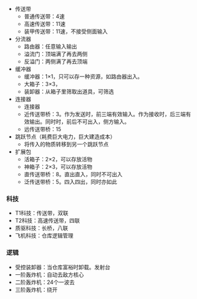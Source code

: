 - 传送带
    - 普通传送带：4速
    - 高速传送带：11速
    - 装甲传送带：11速，不接受侧面输入
- 分流器
    - 路由器：任意输入输出
    - 溢流门：顶端满了再去两侧
    - 反溢门：两侧满了再去顶端
- 缓冲器
    - 缓冲器：1×1，只可以存一种资源，如路由器出入。
    - 大箱子：3×3，
    - 装卸器：从箱子里筛取出道具，可筛选
- 连接器
    - 连接器
    - 近传送带桥：3。作为发送时，前三端有效输入。作为接收时，后三端有效输出。同时时，前后不可出入，侧方输入。
    - 远传送带桥：15
- 跳跃节点（耗费巨大电力，巨大建造成本）
    - 将传入的物质转移到另一个跳跃节点
- 扩展包
    - 活箱子：2×2，可以存放活物
    - 神箱子：2×3，可以存放活物
    - 直传送带桥：8。直出直入，同时不可出入
    - 泛传送带桥：5。四入四出，同时亦如此

### 科技

- T1科技：传送带，双联
- T2科技：高速传送带，四联
- 质驱科技：长桥，八联
- 飞机科技：仓库逻辑管理

### 逻辑

- 受控装卸器：当仓库富裕时卸载。发射台
- 一阶轰炸机：自动去敌方核心
- 二阶轰炸机：24个一波去
- 三阶轰炸机：绕开